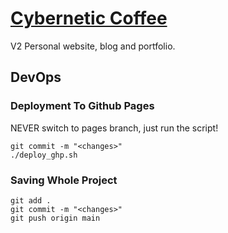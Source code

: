 # [Cybernetic Coffee](https://angus-c-git.github.io/cybernetic-coffee/)
V2 Personal website, blog and portfolio.

## DevOps

### Deployment To Github Pages

NEVER switch to pages branch, just run the script!

```
git commit -m "<changes>"
./deploy_ghp.sh
```

### Saving Whole Project

```
git add .
git commit -m "<changes>"
git push origin main
```